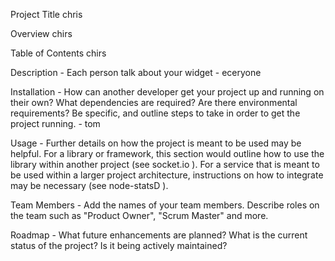 Project Title chris

Overview chirs

Table of Contents  chirs

Description - Each person talk about your widget - eceryone


Installation - How can another developer get your project up and running on their own? What dependencies are required? Are there environmental requirements? Be specific, and outline steps to take in order to get the project running. - tom

Usage - Further details on how the project is meant to be used may be helpful. For a library or framework, this section would outline how to use the library within another project (see socket.io  ). For a service that is meant to be used within a larger project architecture, instructions on how to integrate may be necessary (see node-statsD  ).


Team Members - Add the names of your team members. Describe roles on the team such as "Product Owner", "Scrum Master" and more.


Roadmap - What future enhancements are planned? What is the current status of the project? Is it being actively maintained?
